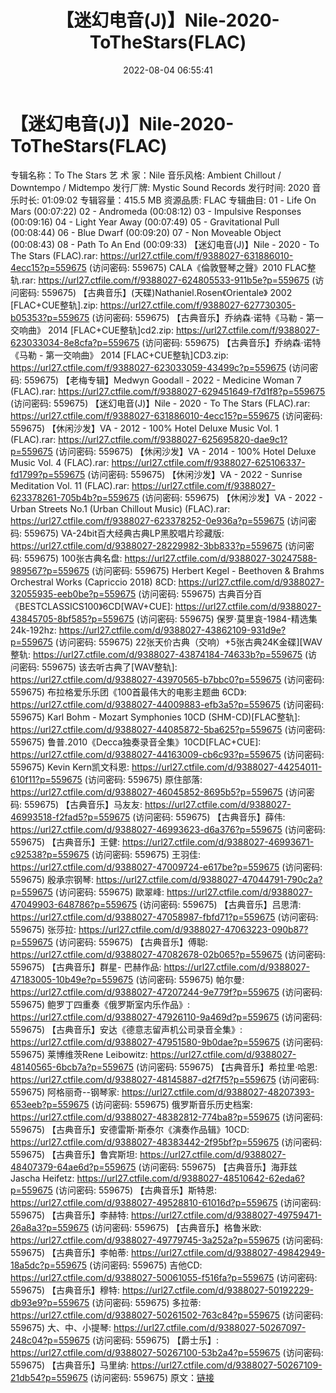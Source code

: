 ﻿---
title: 【迷幻电音(J)】Nile-2020-ToTheStars(FLAC)
date: 2022-08-04 06:55:41
categories: 古典音乐、新世纪、纯音雅乐
tags: 纯音雅乐
---
# 【迷幻电音(J)】Nile-2020-ToTheStars(FLAC)

专辑名称：To The Stars
艺 术 家：Nile
音乐风格: Ambient Chillout / Downtempo / Midtempo
发行厂牌: Mystic Sound Records
发行时间: 2020
音乐时长: 01:09:02
专辑容量：415.5 MB
资源品质: FLAC
专辑曲目:
01 - Life On Mars (00:07:22)
02 - Andromeda (00:08:12)
03 - Impulsive Responses (00:09:16)
04 - Light Year Away (00:07:49)
05 - Gravitational Pull (00:08:44)
06 - Blue Dwarf (00:09:20)
07 - Non Moveable Object (00:08:43)
08 - Path To An End (00:09:33)
【迷幻电音(J)】Nile - 2020 - To The Stars
(FLAC).rar: https://url27.ctfile.com/f/9388027-631886010-4ecc15?p=559675
(访问密码: 559675)
CALA《倫敦豎琴之聲》2010 FLAC整轨.rar: https://url27.ctfile.com/f/9388027-624805533-911b5e?p=559675
(访问密码: 559675)
【古典音乐】(天碟)Nathaniel.Rosen《Orientale》 2002 [FLAC+CUE整轨].zip:
https://url27.ctfile.com/f/9388027-627730305-b05353?p=559675
(访问密码: 559675)
【古典音乐】乔纳森·诺特《马勒 - 第一交响曲》 2014 [FLAC+CUE整轨]cd2.zip: https://url27.ctfile.com/f/9388027-623033034-8e8cfa?p=559675
(访问密码: 559675)
【古典音乐】乔纳森·诺特《马勒 - 第一交响曲》 2014 [FLAC+CUE整轨]CD3.zip: https://url27.ctfile.com/f/9388027-623033059-43499c?p=559675
(访问密码: 559675)
【老梅专辑】Medwyn Goodall - 2022 - Medicine Woman 7 (FLAC).rar:
https://url27.ctfile.com/f/9388027-629451649-f7d1f8?p=559675
(访问密码: 559675)
【迷幻电音(J)】Nile - 2020 - To The Stars (FLAC).rar: https://url27.ctfile.com/f/9388027-631886010-4ecc15?p=559675
(访问密码: 559675)
【休闲沙发】VA - 2012 - 100% Hotel Deluxe Music Vol. 1 (FLAC).rar:
https://url27.ctfile.com/f/9388027-625695820-dae9c1?p=559675
(访问密码: 559675)
【休闲沙发】VA - 2014 - 100% Hotel Deluxe Music Vol. 4 (FLAC).rar:
https://url27.ctfile.com/f/9388027-625106337-fd1799?p=559675
(访问密码: 559675)
【休闲沙发】VA - 2022 - Sunrise Meditation Vol. 11 (FLAC).rar:
https://url27.ctfile.com/f/9388027-623378261-705b4b?p=559675
(访问密码: 559675)
【休闲沙发】VA - 2022 - Urban Streets No.1 (Urban Chillout Music)
(FLAC).rar: https://url27.ctfile.com/f/9388027-623378252-0e936a?p=559675
(访问密码: 559675)
VA-24bit百大经典古典LP黑胶唱片珍藏版: https://url27.ctfile.com/d/9388027-28229982-3bb833?p=559675
(访问密码: 559675)
100张古典名盘: https://url27.ctfile.com/d/9388027-30247588-989567?p=559675
(访问密码: 559675)
Herbert Kegel - Beethoven & Brahms Orchestral Works
(Capriccio 2018) 8CD: https://url27.ctfile.com/d/9388027-32055935-eeb0be?p=559675
(访问密码: 559675)
古典百分百《BESTCLASSICS100》6CD[WAV+CUE]: https://url27.ctfile.com/d/9388027-43845705-8bf585?p=559675
(访问密码: 559675)
保罗·莫里哀-1984-精选集24k-192hz: https://url27.ctfile.com/d/9388027-43862109-931d9e?p=559675
(访问密码: 559675)
22张天价古典（交响）+5张古典24K金碟][WAV整轨: https://url27.ctfile.com/d/9388027-43874184-74633b?p=559675
(访问密码: 559675)
该去听古典了[WAV整轨]: https://url27.ctfile.com/d/9388027-43970565-b7bbc0?p=559675
(访问密码: 559675)
布拉格爱乐乐团《100首最伟大的电影主题曲 6CD》: https://url27.ctfile.com/d/9388027-44009883-efb3a5?p=559675
(访问密码: 559675)
Karl Bohm - Mozart Symphonies 10CD (SHM-CD)[FLAC整轨]: https://url27.ctfile.com/d/9388027-44085872-5ba625?p=559675
(访问密码: 559675)
鲁普.2010《Decca独奏录音全集》10CD[FLAC+CUE]: https://url27.ctfile.com/d/9388027-44163009-cb6c93?p=559675
(访问密码: 559675)
Kevin Kern凯文科恩: https://url27.ctfile.com/d/9388027-44254011-610f11?p=559675
(访问密码: 559675)
原住部落: https://url27.ctfile.com/d/9388027-46045852-8695b5?p=559675
(访问密码: 559675)
【古典音乐】马友友: https://url27.ctfile.com/d/9388027-46993518-f2fad5?p=559675
(访问密码: 559675)
【古典音乐】薛伟: https://url27.ctfile.com/d/9388027-46993623-d6a376?p=559675
(访问密码: 559675)
【古典音乐】王健: https://url27.ctfile.com/d/9388027-46993671-c92538?p=559675
(访问密码: 559675)
王羽佳: https://url27.ctfile.com/d/9388027-47009724-e617be?p=559675
(访问密码: 559675)
殷承宗钢琴: https://url27.ctfile.com/d/9388027-47044791-790c2a?p=559675
(访问密码: 559675)
歐翠峰: https://url27.ctfile.com/d/9388027-47049903-648786?p=559675
(访问密码: 559675)
【古典音乐】吕思清: https://url27.ctfile.com/d/9388027-47058987-fbfd71?p=559675
(访问密码: 559675)
张莎拉: https://url27.ctfile.com/d/9388027-47063223-090b87?p=559675
(访问密码: 559675)
【古典音乐】傅聪: https://url27.ctfile.com/d/9388027-47082678-02b065?p=559675
(访问密码: 559675)
【古典音乐】群星- 巴赫作品: https://url27.ctfile.com/d/9388027-47183005-10b49e?p=559675
(访问密码: 559675)
帕尔曼: https://url27.ctfile.com/d/9388027-47207244-9e779f?p=559675
(访问密码: 559675)
鲍罗丁四重奏《俄罗斯室内乐作品》: https://url27.ctfile.com/d/9388027-47926110-9a469d?p=559675
(访问密码: 559675)
【古典音乐】安达《德意志留声机公司录音全集》: https://url27.ctfile.com/d/9388027-47951580-9b0dae?p=559675
(访问密码: 559675)
莱博维茨Rene Leibowitz: https://url27.ctfile.com/d/9388027-48140565-6bcb7a?p=559675
(访问密码: 559675)
【古典音乐】希拉里·哈恩: https://url27.ctfile.com/d/9388027-48145887-d2f7f5?p=559675
(访问密码: 559675)
阿格丽奇--钢琴家: https://url27.ctfile.com/d/9388027-48207393-653eeb?p=559675
(访问密码: 559675)
俄罗斯音乐历史档案: https://url27.ctfile.com/d/9388027-48382812-774ba8?p=559675
(访问密码: 559675)
【古典音乐】安德雷斯·斯泰尔《演奏作品辑》10CD: https://url27.ctfile.com/d/9388027-48383442-2f95bf?p=559675
(访问密码: 559675)
【古典音乐】鲁宾斯坦: https://url27.ctfile.com/d/9388027-48407379-64ae6d?p=559675
(访问密码: 559675)
【古典音乐】海菲兹Jascha Heifetz: https://url27.ctfile.com/d/9388027-48510642-62eda6?p=559675
(访问密码: 559675)
【古典音乐】斯特恩: https://url27.ctfile.com/d/9388027-49528810-61016d?p=559675
(访问密码: 559675)
【古典音乐】李赫特: https://url27.ctfile.com/d/9388027-49759471-26a8a3?p=559675
(访问密码: 559675)
【古典音乐】格鲁米欧: https://url27.ctfile.com/d/9388027-49779745-3a252a?p=559675
(访问密码: 559675)
【古典音乐】李帕蒂: https://url27.ctfile.com/d/9388027-49842949-18a5dc?p=559675
(访问密码: 559675)
吉他CD: https://url27.ctfile.com/d/9388027-50061055-f516fa?p=559675
(访问密码: 559675)
【古典音乐】穆特: https://url27.ctfile.com/d/9388027-50192229-db93e9?p=559675
(访问密码: 559675)
多拉蒂: https://url27.ctfile.com/d/9388027-50261502-763c84?p=559675
(访问密码: 559675)
大、中、小提琴: https://url27.ctfile.com/d/9388027-50267097-248c04?p=559675
(访问密码: 559675)
【爵士乐】: https://url27.ctfile.com/d/9388027-50267100-53b2a4?p=559675
(访问密码: 559675)
【古典音乐】马里纳: https://url27.ctfile.com/d/9388027-50267109-21db54?p=559675
(访问密码: 559675)
原文：[链接](https://blog.sina.com.cn/s/blog_1647c7e7601030yoz.html)